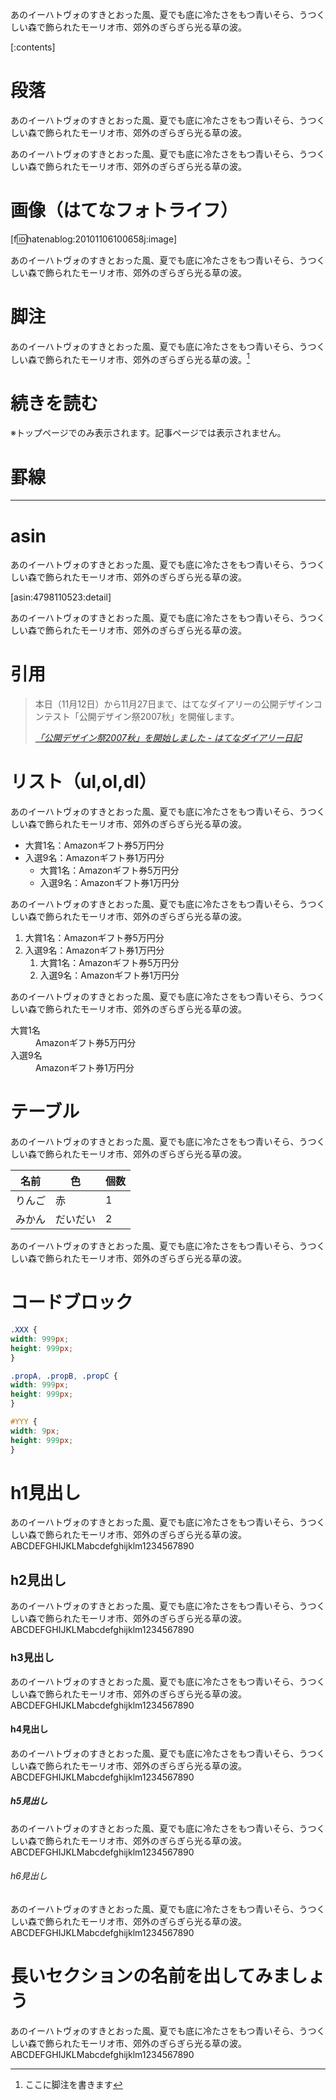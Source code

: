 あのイーハトヴォのすきとおった風、夏でも底に冷たさをもつ青いそら、うつくしい森で飾られたモーリオ市、郊外のぎらぎら光る草の波。

[:contents]

# 段落

あのイーハトヴォのすきとおった風、夏でも底に冷たさをもつ青いそら、うつくしい森で飾られたモーリオ市、郊外のぎらぎら光る草の波。

あのイーハトヴォのすきとおった風、夏でも底に冷たさをもつ青いそら、うつくしい森で飾られたモーリオ市、郊外のぎらぎら光る草の波。

#  画像（はてなフォトライフ）

[f:id:hatenablog:20101106100658j:image]

あのイーハトヴォのすきとおった風、夏でも底に冷たさをもつ青いそら、うつくしい森で飾られたモーリオ市、郊外のぎらぎら光る草の波。

# 脚注

あのイーハトヴォのすきとおった風、夏でも底に冷たさをもつ青いそら、うつくしい森で飾られたモーリオ市、郊外のぎらぎら光る草の波。[^1]

# 続きを読む

※トップページでのみ表示されます。記事ページでは表示されません。

<!-- more -->

# 罫線

---

# asin

あのイーハトヴォのすきとおった風、夏でも底に冷たさをもつ青いそら、うつくしい森で飾られたモーリオ市、郊外のぎらぎら光る草の波。

[asin:4798110523:detail]

あのイーハトヴォのすきとおった風、夏でも底に冷たさをもつ青いそら、うつくしい森で飾られたモーリオ市、郊外のぎらぎら光る草の波。

# 引用

> 本日（11月12日）から11月27日まで、はてなダイアリーの公開デザインコンテスト「公開デザイン祭2007秋」を開催します。
>
> <cite>[「公開デザイン祭2007秋」を開始しました - はてなダイアリー日記](http://d.hatena.ne.jp/hatenadiary/20071112/1194858362)</cite>

# リスト（ul,ol,dl）

あのイーハトヴォのすきとおった風、夏でも底に冷たさをもつ青いそら、うつくしい森で飾られたモーリオ市、郊外のぎらぎら光る草の波。

- 大賞1名：Amazonギフト券5万円分
- 入選9名：Amazonギフト券1万円分
    - 大賞1名：Amazonギフト券5万円分
    - 入選9名：Amazonギフト券1万円分

あのイーハトヴォのすきとおった風、夏でも底に冷たさをもつ青いそら、うつくしい森で飾られたモーリオ市、郊外のぎらぎら光る草の波。

1. 大賞1名：Amazonギフト券5万円分
1. 入選9名：Amazonギフト券1万円分
    1. 大賞1名：Amazonギフト券5万円分
    1. 入選9名：Amazonギフト券1万円分

あのイーハトヴォのすきとおった風、夏でも底に冷たさをもつ青いそら、うつくしい森で飾られたモーリオ市、郊外のぎらぎら光る草の波。

<dl>
<dt>大賞1名</dt>
<dd>Amazonギフト券5万円分</dd>
<dt>入選9名</dt>
<dd>Amazonギフト券1万円分</dd>
</dl>

# テーブル

あのイーハトヴォのすきとおった風、夏でも底に冷たさをもつ青いそら、うつくしい森で飾られたモーリオ市、郊外のぎらぎら光る草の波。

|名前|色|個数|
|-|-|-|
|りんご|赤|1|
|みかん|だいだい|2|

あのイーハトヴォのすきとおった風、夏でも底に冷たさをもつ青いそら、うつくしい森で飾られたモーリオ市、郊外のぎらぎら光る草の波。

# コードブロック

```css
.XXX {
width: 999px;
height: 999px;
}

.propA, .propB, .propC {
width: 999px;
height: 999px;
}

#YYY {
width: 9px;
height: 999px;
}
```

# h1見出し

あのイーハトヴォのすきとおった風、夏でも底に冷たさをもつ青いそら、うつくしい森で飾られたモーリオ市、郊外のぎらぎら光る草の波。
ABCDEFGHIJKLMabcdefghijklm1234567890

## h2見出し

あのイーハトヴォのすきとおった風、夏でも底に冷たさをもつ青いそら、うつくしい森で飾られたモーリオ市、郊外のぎらぎら光る草の波。
ABCDEFGHIJKLMabcdefghijklm1234567890

### h3見出し

あのイーハトヴォのすきとおった風、夏でも底に冷たさをもつ青いそら、うつくしい森で飾られたモーリオ市、郊外のぎらぎら光る草の波。
ABCDEFGHIJKLMabcdefghijklm1234567890

#### h4見出し

あのイーハトヴォのすきとおった風、夏でも底に冷たさをもつ青いそら、うつくしい森で飾られたモーリオ市、郊外のぎらぎら光る草の波。
ABCDEFGHIJKLMabcdefghijklm1234567890

##### h5見出し

あのイーハトヴォのすきとおった風、夏でも底に冷たさをもつ青いそら、うつくしい森で飾られたモーリオ市、郊外のぎらぎら光る草の波。
ABCDEFGHIJKLMabcdefghijklm1234567890

###### h6見出し

あのイーハトヴォのすきとおった風、夏でも底に冷たさをもつ青いそら、うつくしい森で飾られたモーリオ市、郊外のぎらぎら光る草の波。
ABCDEFGHIJKLMabcdefghijklm1234567890

# 長いセクションの名前を出してみましょう

あのイーハトヴォのすきとおった風、夏でも底に冷たさをもつ青いそら、うつくしい森で飾られたモーリオ市、郊外のぎらぎら光る草の波。
ABCDEFGHIJKLMabcdefghijklm1234567890


[^1]: ここに脚注を書きます
